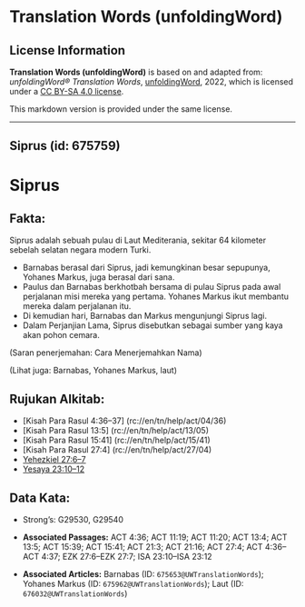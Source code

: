 # Translation Words (unfoldingWord)

## License Information

**Translation Words (unfoldingWord)** is based on and adapted from: _unfoldingWord® Translation Words_, [unfoldingWord](https://unfoldingword.org/utw), 2022, which is licensed under a [CC BY-SA 4.0 license](https://creativecommons.org/licenses/by-sa/4.0/legalcode.en).

This markdown version is provided under the same license.



--------------------------------

## Siprus (id: 675759)

Siprus
======

Fakta:
------

Siprus adalah sebuah pulau di Laut Mediterania, sekitar 64 kilometer sebelah selatan negara modern Turki.

* Barnabas berasal dari Siprus, jadi kemungkinan besar sepupunya, Yohanes Markus, juga berasal dari sana.
* Paulus dan Barnabas berkhotbah bersama di pulau Siprus pada awal perjalanan misi mereka yang pertama. Yohanes Markus ikut membantu mereka dalam perjalanan itu.
* Di kemudian hari, Barnabas dan Markus mengunjungi Siprus lagi.
* Dalam Perjanjian Lama, Siprus disebutkan sebagai sumber yang kaya akan pohon cemara.

(Saran penerjemahan: Cara Menerjemahkan Nama)

(Lihat juga: Barnabas, Yohanes Markus, laut)

Rujukan Alkitab:
----------------

* \[Kisah Para Rasul 4:36–37] (rc://en/tn/help/act/04/36\)
* \[Kisah Para Rasul 13:5] (rc://en/tn/help/act/13/05\)
* \[Kisah Para Rasul 15:41] (rc://en/tn/help/act/15/41\)
* \[Kisah Para Rasul 27:4] (rc://en/tn/help/act/27/04\)
* [Yehezkiel 27:6–7](https://ref.ly/Ezek27:6-Ezek27:7)
* [Yesaya 23:10–12](https://ref.ly/Isa23:10-Isa23:12)

Data Kata:
----------

* Strong’s: G29530, G29540

* **Associated Passages:** ACT 4:36; ACT 11:19; ACT 11:20; ACT 13:4; ACT 13:5; ACT 15:39; ACT 15:41; ACT 21:3; ACT 21:16; ACT 27:4; ACT 4:36–ACT 4:37; EZK 27:6–EZK 27:7; ISA 23:10–ISA 23:12
* **Associated Articles:** Barnabas (ID: `675653@UWTranslationWords`); Yohanes Markus (ID: `675962@UWTranslationWords`); Laut (ID: `676032@UWTranslationWords`)

